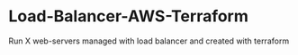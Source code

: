 # Load-Balancer-AWS-Terraform
Run X web-servers managed with load balancer and created with terraform
